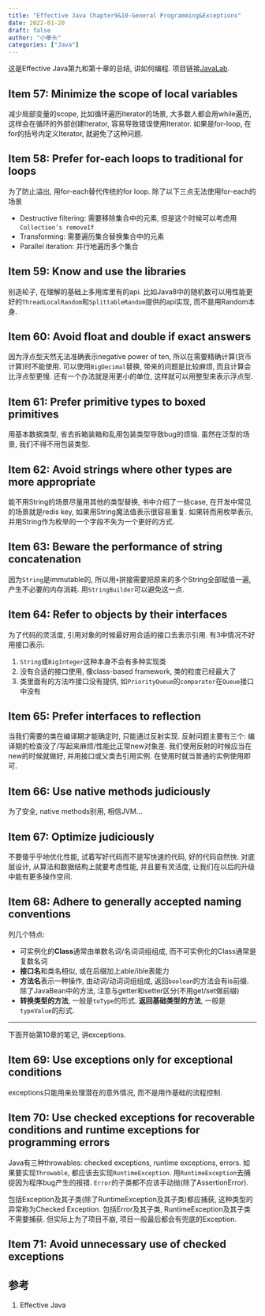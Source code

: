 ```yaml
---
title: "Effective Java Chapter9&10-General Programming&Exceptions"
date: 2022-01-20
draft: false
author: "小拳头"
categories: ["Java"]
---
```


这是Effective Java第九和第十章的总结, 讲如何编程. 项目链接[JavaLab](https://github.com/huanruiz/JavaLab).

## Item 57: Minimize the scope of local variables
减少局部变量的scope, 比如循环遍历Iterator的场景, 大多数人都会用while遍历, 这样会在循环的外部创建Iterator, 容易导致错误使用Iterator. 如果是for-loop, 在for的括号内定义Iterator, 就避免了这种问题.

## Item 58: Prefer for-each loops to traditional for loops
为了防止溢出, 用for-each替代传统的for loop. 除了以下三点无法使用for-each的场景
- Destructive filtering: 需要移除集合中的元素, 但是这个时候可以考虑用`Collection’s removeIf`
- Transforming: 需要遍历集合替换集合中的元素
- Parallel iteration: 并行地遍历多个集合

## Item 59: Know and use the libraries
别造轮子, 在理解的基础上多用库里有的api. 比如Java8中的随机数可以用性能更好的`ThreadLocalRandom`和`SplittableRandom`提供的api实现, 而不是用Random本身. 

## Item 60: Avoid float and double if exact answers
因为浮点型天然无法准确表示negative power of ten, 所以在需要精确计算(货币计算)时不能使用. 可以使用`BigDecimal`替换, 带来的问题是比较麻烦, 而且计算会比浮点型更慢. 还有一个办法就是用更小的单位, 这样就可以用整型来表示浮点型.

## Item 61: Prefer primitive types to boxed primitives
用基本数据类型, 省去拆箱装箱和乱用包装类型导致bug的烦恼. 虽然在泛型的场景, 我们不得不用包装类型.

## Item 62: Avoid strings where other types are more appropriate
能不用String的场景尽量用其他的类型替换, 书中介绍了一些case, 在开发中常见的场景就是redis key, 如果用String魔法值表示很容易重复. 如果转而用枚举表示, 并用String作为枚举的一个字段不失为一个更好的方式.

## Item 63: Beware the performance of string concatenation
因为`String`是immutable的, 所以用`+`拼接需要把原来的多个String全部赋值一遍, 产生不必要的内存消耗. 用`StringBuilder`可以避免这一点.

## Item 64: Refer to objects by their interfaces
为了代码的灵活度, 引用对象的时候最好用合适的接口去表示引用. 有3中情况不好用接口表示:
1. `String`或`BigInteger`这种本身不会有多种实现类
2. 没有合适的接口使用, 像class-based framework, 类的粒度已经最大了
3. 类里面有的方法咋接口没有提供, 如`PriorityQueue`的`comparator`在`Queue`接口中没有

## Item 65: Prefer interfaces to reflection
当我们需要的类在编译期才能确定时, 只能通过反射实现. 反射问题主要有三个: 编译期的检查没了/写起来麻烦/性能比正常new对象差. 我们使用反射的时候应当在new的时候就做好, 并用接口或父类去引用实例. 在使用时就当普通的实例使用即可.

## Item 66: Use native methods judiciously
为了安全, native methods别用, 相信JVM...

## Item 67: Optimize judiciously
不要傻乎乎地优化性能, 试着写好代码而不是写快速的代码, 好的代码自然快. 对底层设计, 从算法和数据结构上就要考虑性能, 并且要有灵活度, 让我们在以后的升级中能有更多操作空间.

## Item 68: Adhere to generally accepted naming conventions
列几个特点:
- 可实例化的**Class**通常由单数名词/名词词组组成, 而不可实例化的Class通常是复数名词
- **接口名**和类名相似, 或在后缀加上able/ible表能力
- **方法名**表示一种操作, 由动词/动词词组组成, 返回`boolean`的方法会有is前缀. 除了JavaBean中的方法, 注意与getter和setter区分(不用get/set做前缀)
- **转换类型的方法**, 一般是`toType`的形式. **返回基础类型的方法**, 一般是`typeValue`的形式. 

---

下面开始第10章的笔记, 讲exceptions.

## Item 69: Use exceptions only for exceptional conditions
exceptions只能用来处理潜在的意外情况, 而不是用作基础的流程控制.

## Item 70: Use checked exceptions for recoverable conditions and runtime exceptions for programming errors
Java有三种throwables: checked exceptions, runtime exceptions, errors. 如果要实现`Throwable`, 都应该去实现`RuntimeException`. 用`RuntimeException`去捕捉因为程序bug产生的报错. `Error`的子类都不应该手动抛(除了AssertionError).

包括Exception及其子类(除了RuntimeException及其子类)都应捕获, 这种类型的异常称为Checked Exception. 包括Error及其子类, RuntimeException及其子类不需要捕获. 但实际上为了项目不崩, 项目一般最后都会有兜底的Exception.

## Item 71: Avoid unnecessary use of checked exceptions


## 参考
1. Effective Java